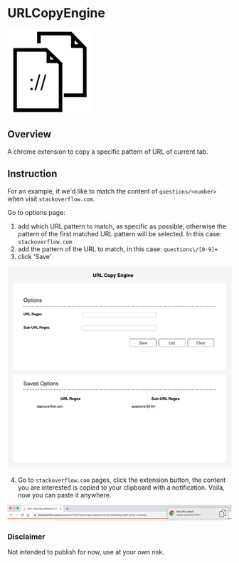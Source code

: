 # URLCopyEngine
<img src="copy-icon-192x192.png">


## Overview
A chrome extension to copy a specific pattern of URL of current tab.

## Instruction
For an example, if we'd like to match the content of `questions/<number>` when visit `stackoverflow.com`.

Go to options page:
1. add which URL pattern to match, as specific as possible, otherwise the pattern of the first matched URL pattern will be selected. In this case: `stackoverflow.com`
2. add the pattern of the URL to match, in this case: `questions\/[0-9]+`
3. click 'Save'

<img src="assets/img/options_page_example.png">

4. Go to `stackoverflow.com` pages, click the extension button, the content you are interested is copied to your clipboard with a notification. Voila, now you can paste it anywhere.
<img src="assets/img/result.png">


### Disclaimer
Not intended to publish for now, use at your own risk.
